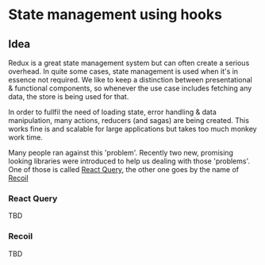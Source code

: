 # State management using hooks

## Idea

Redux is a great state management system but can often create a serious overhead.
In quite some cases, state management is used when it's in essence not required. We like to keep a distinction between presentational & functional components, so whenever the use case includes fetching any data, the store is being used for that. 

In order to fullfil the need of loading state, error handling & data manipulation, many actions, reducers (and sagas) are being created. This works fine is and scalable for large applications but takes too much monkey work time.

Many people ran against this 'problem'. Recently two new, promising looking libraries were introduced to help us dealing with those 'problems'. One of those is called [React Query](https://github.com/tannerlinsley/react-query), the other one goes by the name of [Recoil](https://github.com/facebookexperimental/Recoil)

### React Query

TBD

### Recoil

TBD
